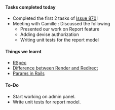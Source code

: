 #### **Tasks completed today**
- Completed the first 2 tasks of [Issue 870](https://github.com/ifmeorg/ifme/issues/870)!
- Meeting with Camille : Discussed the following
  - Presented our work on Report feature
  - Adding devise authorization
  - Writing unit tests for the report model

#### **Things we learnt**
- [RSpec](https://www.tutorialspoint.com/rspec/)
- [Difference between Render and Redirect](https://tosbourn.com/difference-between-redirect-render-rails/)
- [Params in Rails](https://gorails.com/episodes/the-params-hash)

#### **To-Do**
- Start working on admin panel.
- Write unit tests for report model.